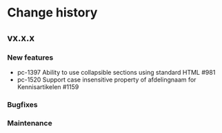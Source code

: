 # Change history

## vx.x.x

### New features
- pc-1397 Ability to use collapsible sections using standard HTML #981
- pc-1520 Support case insensitive property of afdelingnaam for Kennisartikelen #1159


### Bugfixes




### Maintenance
